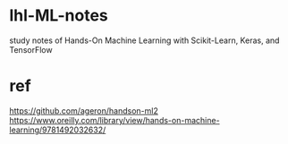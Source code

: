 # lhl-ML-notes
study notes of Hands-On Machine Learning with Scikit-Learn, Keras, and TensorFlow
# ref
https://github.com/ageron/handson-ml2   
https://www.oreilly.com/library/view/hands-on-machine-learning/9781492032632/
